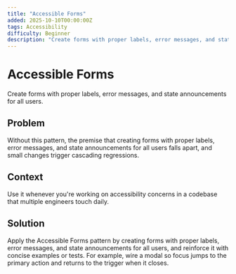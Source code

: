 ```yaml
---
title: "Accessible Forms"
added: 2025-10-10T00:00:00Z
tags: Accessibility
difficulty: Beginner
description: "Create forms with proper labels, error messages, and state announcements for all users."
---
```

# Accessible Forms

Create forms with proper labels, error messages, and state announcements for all users.

## Problem

Without this pattern, the premise that creating forms with proper labels, error messages, and state announcements for all users falls apart, and small changes trigger cascading regressions.

## Context

Use it whenever you're working on accessibility concerns in a codebase that multiple engineers touch daily.

## Solution

Apply the Accessible Forms pattern by creating forms with proper labels, error messages, and state announcements for all users, and reinforce it with concise examples or tests. For example, wire a modal so focus jumps to the primary action and returns to the trigger when it closes.
